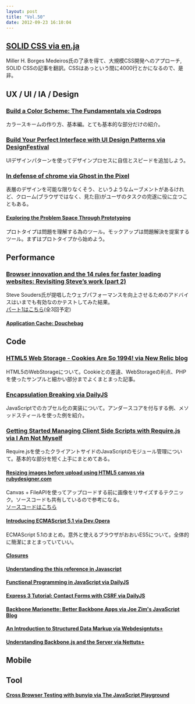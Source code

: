 ```yaml
---
layout: post
title: "Vol.50"
date: 2012-09-23 16:10:04
---
```


## [SOLID CSS via en.ja](http://enja.studiomohawk.com/2012/09/17/solidcss/)

Miller H. Borges Medeiros氏の了承を得て、大規模CSS開発へのアプローチ,
SOLID CSSの記事を翻訳。CSSはあっという間に4000行とかになるので、是非。

## UX / UI / IA / Design

### [Build a Color Scheme: The Fundamentals via Codrops](http://tympanus.net/codrops/2012/09/17/build-a-color-scheme-the-fundamentals/)

カラースキームの作り方、基本編。とても基本的な部分だけの紹介。 

### [Build Your Perfect Interface with UI Design Patterns via DesignFestival](http://designfestival.com/build-your-perfect-interface-with-ui-design-patterns/)

UIデザインパターンを使ってデザインプロセスに自信とスピードを追加しよう。

### [In defense of chrome via Ghost in the Pixel](http://www.ghostinthepixel.com/)

表層のデザインを可能な限りなくそう、というようなムーブメントがあるけれど、クローム(ブラウザではなく、見た目)がユーザのタスクの完遂に役に立つこともある。

#### [Exploring the Problem Space Through Prototyping](http://www.uie.com/articles/four_phases_prototyping/)

プロトタイプは問題を理解する為のツール。モックアップは問題解決を提案するツール。まずはプロトタイプから始めよう。

## Performance

### [Browser innovation and the 14 rules for faster loading websites: Revisiting Steve’s work (part 2)](http://www.webperformancetoday.com/2012/09/13/browser-innovation-performance-rules-faster-loading-websites-2/)

Steve Souders氏が提唱したウェブパフォーマンスを向上させるためのアドバイスはいまでも有効なのかテストしてみた結果。  
[パート1はこちら](http://www.webperformancetoday.com/2012/05/29/browser-innovation-14-web-performance-rules-faster-loading-websites/)(全3回予定)

#### [Application Cache: Douchebag](https://speakerdeck.com/u/jaffathecake/p/application-cache-douchebag)

## Code

### [HTML5 Web Storage - Cookies Are So 1994! via New Relic blog](http://blog.newrelic.com/2012/09/18/html5-web-storage-cookies-are-so-1994/)

HTML5のWebStorageについて。Cookieとの差違、WebStorageの利点、PHPを使ったサンプルと細かい部分までよくまとまった記事。

### [Encapsulation Breaking via DailyJS](http://dailyjs.com/2012/09/17/encapsulation-breaking/)

JavaScriptでのカプセル化の実装について。アンダースコアを付与する例、メソッドスティールを使った例を紹介。 

### [Getting Started Managing Client Side Scripts with Require.js via I Am Not Myself](http://iamnotmyself.com/2012/09/07/getting-started-managing-client-side-scripts-with-require-js/)

Require.jsを使ったクライアントサイドのJavaScriptのモジュール管理について。基本的な部分を短く上手にまとめてある。

#### [Resizing images before upload using HTML5 canvas via rubydesigner.com](http://www.rubydesigner.com/blog/resizing-images-before-upload-using-html5-canvas)

Canvas + FileAPIを使ってアップロードする前に画像をリサイズするテクニック。ソースコードも共有しているので参考になる。  
[ソースコードはこちら](https://github.com/josefrichter/resize/blob/master/public/preprocess.js)

#### [Introducing ECMAScript 5.1 via Dev.Opera](http://dev.opera.com/articles/view/introducing-ecmascript-5-1/)

ECMAScript 5.1のまとめ。意外と使えるブラウザがおおいES5について。全体的に簡潔にまとまっていていい。

#### [Closures](http://stewd.io/javascript/02-2-closure.html)

#### [Understanding the this reference in Javascript](http://santosh-log.heroku.com/2012/09/15/understanding-the-this-reference-in-javascript/)

#### [Functional Programming in JavaScript via DailyJS](http://dailyjs.com/2012/09/14/functional-programming/)

#### [Express 3 Tutorial: Contact Forms with CSRF via DailyJS](http://dailyjs.com/2012/09/13/express-3-csrf-tutorial/)

#### [Backbone Marionette: Better Backbone Apps via Joe Zim's JavaScript Blog](http://www.joezimjs.com/javascript/backbone-marionette-better-backbone-apps/)

#### [An Introduction to Structured Data Markup via Webdesigntuts+](http://webdesign.tutsplus.com/articles/general/an-introduction-to-structured-data-markup/)

#### [Understanding Backbone.js and the Server via Nettuts+](http://net.tutsplus.com/tutorials/javascript-ajax/understanding-backbone-js-and-the-server/)

## Mobile

## Tool

#### [Cross Browser Testing with bunyip via The JavaScript Playground](http://javascriptplayground.com/blog/2012/09/cross-browser-testing-with-bunyip)

